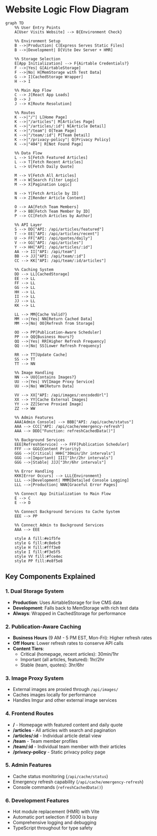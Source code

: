 # Website Logic Flow Diagram

```mermaid
graph TD
    %% User Entry Points
    A[User Visits Website] --> B{Environment Check}
    
    %% Environment Setup
    B -->|Production| C[Express Serves Static Files]
    B -->|Development| D[Vite Dev Server + HMR]
    
    %% Storage Selection
    E[App Initialization] --> F{Airtable Credentials?}
    F -->|Yes| G[AirtableStorage]
    F -->|No| H[MemStorage with Test Data]
    G --> I[CachedStorage Wrapper]
    H --> I
    
    %% Main App Flow
    C --> J[React App Loads]
    D --> J
    J --> K[Route Resolution]
    
    %% Routes
    K -->|"/"| L[Home Page]
    K -->|"/articles"| M[Articles Page]
    K -->|"/articles/:id"| N[Article Detail]
    K -->|"/team"| O[Team Page]
    K -->|"/team/:id"| P[Team Detail]
    K -->|"/privacy-policy"| Q[Privacy Policy]
    K -->|"404"| R[Not Found Page]
    
    %% Data Flow
    L --> S[Fetch Featured Articles]
    L --> T[Fetch Recent Articles]
    L --> U[Fetch Daily Quote]
    
    M --> V[Fetch All Articles]
    M --> W[Search Filter Logic]
    M --> X[Pagination Logic]
    
    N --> Y[Fetch Article by ID]
    N --> Z[Render Article Content]
    
    O --> AA[Fetch Team Members]
    P --> BB[Fetch Team Member by ID]
    P --> CC[Fetch Articles by Author]
    
    %% API Layer
    S --> DD["API: /api/articles/featured"]
    T --> EE["API: /api/articles/recent"]
    U --> FF["API: /api/quotes/daily"]
    V --> GG["API: /api/articles"]
    Y --> HH["API: /api/articles/:id"]
    AA --> II["API: /api/team"]
    BB --> JJ["API: /api/team/:id"]
    CC --> KK["API: /api/team/:id/articles"]
    
    %% Caching System
    DD --> LL[CachedStorage]
    EE --> LL
    FF --> LL
    GG --> LL
    HH --> LL
    II --> LL
    JJ --> LL
    KK --> LL
    
    LL --> MM{Cache Valid?}
    MM -->|Yes| NN[Return Cached Data]
    MM -->|No| OO[Refresh from Storage]
    
    OO --> PP[Publication-Aware Scheduler]
    PP --> QQ{Business Hours?}
    QQ -->|Yes| RR[Higher Refresh Frequency]
    QQ -->|No| SS[Lower Refresh Frequency]
    
    RR --> TT[Update Cache]
    SS --> TT
    TT --> NN
    
    %% Image Handling
    NN --> UU{Contains Images?}
    UU -->|Yes| VV[Image Proxy Service]
    UU -->|No| WW[Return Data]
    
    VV --> XX["API: /api/images/:encodedUrl"]
    XX --> YY[Cache External Images]
    YY --> ZZ[Serve Proxied Image]
    ZZ --> WW
    
    %% Admin Features
    AAA[Admin Console] --> BBB["API: /api/cache/status"]
    AAA --> CCC["API: /api/cache/emergency-refresh"]
    AAA --> DDD["Function: refreshCachedData()"]
    
    %% Background Services
    EEE[RefreshService] --> FFF[Publication Scheduler]
    FFF --> GGG{Content Priority}
    GGG -->|Critical| HHH["30min/1hr intervals"]
    GGG -->|Important| III["1hr/2hr intervals"]  
    GGG -->|Stable| JJJ["3hr/6hr intervals"]
    
    %% Error Handling
    KKK[Error Occurs] --> LLL{Environment}
    LLL -->|Development| MMM[Detailed Console Logging]
    LLL -->|Production| NNN[Graceful Error Pages]
    
    %% Connect App Initialization to Main Flow
    E --> C
    E --> D
    
    %% Connect Background Services to Cache System
    EEE --> PP
    
    %% Connect Admin to Background Services
    AAA --> EEE
    
    style A fill:#e1f5fe
    style G fill:#c8e6c9
    style H fill:#fff3e0
    style I fill:#f3e5f5
    style VV fill:#fce4ec
    style PP fill:#e8f5e8
```

## Key Components Explained

### 1. **Dual Storage System**
- **Production**: Uses AirtableStorage for live CMS data
- **Development**: Falls back to MemStorage with rich test data
- **Always**: Wrapped in CachedStorage for performance

### 2. **Publication-Aware Caching**
- **Business Hours** (9 AM - 5 PM EST, Mon-Fri): Higher refresh rates
- **Off Hours**: Lower refresh rates to conserve API calls
- **Content Tiers**:
  - Critical (homepage, recent articles): 30min/1hr
  - Important (all articles, featured): 1hr/2hr  
  - Stable (team, quotes): 3hr/6hr

### 3. **Image Proxy System**
- External images are proxied through `/api/images/`
- Caches images locally for performance
- Handles Imgur and other external image services

### 4. **Frontend Routes**
- **/** - Homepage with featured content and daily quote
- **/articles** - All articles with search and pagination
- **/articles/:id** - Individual article detail view
- **/team** - Team member profiles
- **/team/:id** - Individual team member with their articles
- **/privacy-policy** - Static privacy policy page

### 5. **Admin Features**
- Cache status monitoring (`/api/cache/status`)
- Emergency refresh capability (`/api/cache/emergency-refresh`)
- Console commands (`refreshCachedData()`)

### 6. **Development Features**
- Hot module replacement (HMR) with Vite
- Automatic port selection if 5000 is busy
- Comprehensive logging and debugging
- TypeScript throughout for type safety